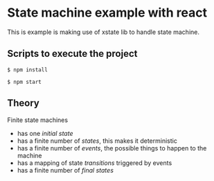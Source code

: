 # State machine example with react

This is example is making use of xstate lib to handle state machine.

## Scripts to execute the project

    $ npm install

    $ npm start

## Theory

Finite state machines

* has one *initial state*
* has a finite number of *states*, this makes it deterministic
* has a finite number of *events*, the possible things to happen to the machine
* has a mapping of state *transitions* triggered by events
* has a finite number of *final states* 
